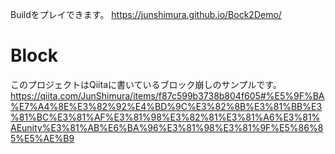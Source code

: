 Buildをプレイできます。
https://junshimura.github.io/Bock2Demo/
# Block
このプロジェクトはQiitaに書いているブロック崩しのサンプルです。
https://qiita.com/JunShimura/items/f87c599b3738b804f605#%E5%9F%BA%E7%A4%8E%E3%82%92%E4%BD%9C%E3%82%8B%E3%81%BB%E3%81%BC%E3%81%AF%E3%81%98%E3%82%81%E3%81%A6%E3%81%AEunity%E3%81%AB%E6%BA%96%E3%81%98%E3%81%9F%E5%86%85%E5%AE%B9


